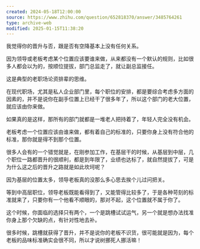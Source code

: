 ```yaml
---
created: 2024-05-18T12:00:00
source: https://www.zhihu.com/question/652818370/answer/3485764261
type: archive-web
modified: 2025-01-15T11:38:20
---
```


我觉得你的晋升与否，跟是否有空降基本上没有任何关系。

因为领导或老板考虑某个位置应该要谁来做，从来都没有一个默认的规则，比如很多人都会以为的，按顺位提拔，部门总监走了，就让副总监接任。

这是典型的老职场论资排辈的思维。

在现代职场，尤其是私人企业部门里，每个职位的安排，都是要综合考虑多方面的因素的，并不是说你在副手位置上已经干了很多年了，所以这个部门的老大位置，就应该由你来做。

如果真的是这样，那所有的部门就都是一堆老人把持着了，年轻人完全没有机会。

老板考虑一个位置应该由谁来做，都有着自己的标准的，只要你身上没有符合他的标准，那你就是得不到那个位置。

很多人会有的一个错觉就是，在刚参加工作，在基层干的时候，从基层到中层，几个职位一路都晋升的很顺利，都是到年限了，业绩也达标了，就自然提拔了，可是为什么这之后的晋升之路就是如此坎坷呢？

因为基层的位置太多，领导老板真的没那么多心思去挨个儿过问把关。

等到中高层职位，领导老板既能看得到了，又能管得比较多了，于是各种苛刻的标准就来了，只要你有一个他看不顺眼的，那对不起，这个位置就不属于你了。

这个时候，你面临的选择只有两个，一个是跳槽试试运气，另一个就是想办法找准你身上那个欠缺的点，有针对性地去补。

很多时候，跳槽就获得了晋升，并不是说你的老板不识货，很可能就是因为，每个老板的品味标准确实会很不同，所以才说树挪死人挪活嘛！
